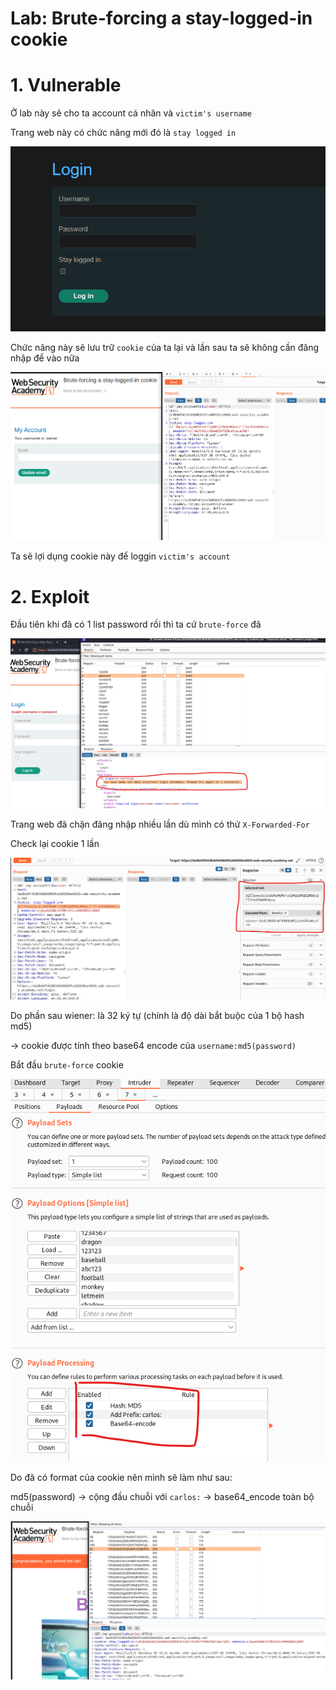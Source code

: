 # Lab: Brute-forcing a stay-logged-in cookie

# 1. Vulnerable

Ở lab này sẽ cho ta account cá nhân và `victim's username`

Trang web này có chức năng mới đó là `stay logged in`

![vuln0.png](images/vuln0.png)

Chức năng này sẽ lưu trữ `cookie` của ta lại và lần sau ta sẽ không cần đăng nhập để vào nữa

![vuln1.png](images/vuln1.png)

Ta sẽ lợi dụng cookie này để loggin `victim's account`

# 2. Exploit

Đầu tiên khi đã có 1 list password rồi thì ta cứ `brute-force` đã

![vuln2.png](images/vuln2.png)

Trang web đã chặn đăng nhập nhiều lần dù mình có thử `X-Forwarded-For`

Check lại cookie 1 lần 

![vuln3.png](images/vuln3.png)

Do phần sau wiener: là 32 ký tự (chính là độ dài bắt buộc của 1 bộ hash md5)

-> cookie được tính theo base64 encode của `username:md5(password)`

Bắt đầu `brute-force` cookie

![vuln4.png](images/vuln4.png)

Do đã có format của cookie nên mình sẽ làm như sau: 

md5(password) -> cộng đầu chuỗi với `carlos:` -> base64_encode toàn bộ chuỗi

![solved.png](images/solved.png)